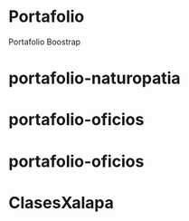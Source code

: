 # Portafolio
Portafolio Boostrap
# portafolio-naturopatia
# portafolio-oficios
# portafolio-oficios
# ClasesXalapa
